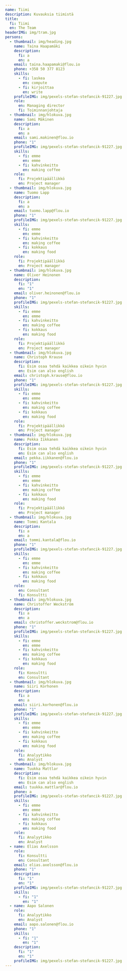 ```yaml
---
name: Tiimi
description: Kuvauksia tiimistä
title:
  fi: Tiimi
  en: The Team
headerIMG: img/tram.jpg
persons:
  - thumbnail: img/heading.jpg
    name: Taina Haapamäki
    description:
      fi: a
      en: a
    email: taina.haapamaki@flou.io
    phone: +358 50 377 8123
    skills:
      - fi: laskea
        en: compute
      - fi: kirjoittaa
        en: write
    profileIMG: img/pexels-stefan-stefancik-91227.jpg
    role:
      en: Managing director
      fi: Toiminnanjohtaja
  - thumbnail: img/hlokuva.jpg
    name: Sami Mäkinen
    description:
      fi: a
      en: a
    email: sami.makinen@flou.io
    phone: "1"
    profileIMG: img/pexels-stefan-stefancik-91227.jpg
    skills:
      - fi: emme
        en: emme
      - fi: kahvinkeitto
        en: making coffee
    role:
      fi: Projektipäällikkö
      en: Project manager
  - thumbnail: img/hlokuva.jpg
    name: Tuomo Lapp
    description:
      fi: a
      en: a
    email: tuomo.lapp@flou.io
    phone: "1"
    profileIMG: img/pexels-stefan-stefancik-91227.jpg
    skills:
      - fi: emme
        en: emme
      - fi: kahvinkeitto
        en: making coffee
      - fi: kokkaus
        en: making food
    role:
      fi: Projektipäällikkö
      en: Project manager
  - thumbnail: img/hlokuva.jpg
    name: Oliver Heinonen
    description:
      fi: "1"
      en: "1"
    email: oliver.heinonen@flou.io
    phone: "1"
    profileIMG: img/pexels-stefan-stefancik-91227.jpg
    skills:
      - fi: emme
        en: emme
      - fi: kahvinkeitto
        en: making coffee
      - fi: kokkaus
        en: making food
    role:
      fi: Projektipäällikkö
      en: Project manager
  - thumbnail: img/hlokuva.jpg
    name: Christoph Krause
    description:
      fi: Esim osaa tehdä kaikkea oikein hyvin
      en: Esim can also english
    email: christoph.krause@flou.io
    phone: "1"
    profileIMG: img/pexels-stefan-stefancik-91227.jpg
    skills:
      - fi: emme
        en: emme
      - fi: kahvinkeitto
        en: making coffee
      - fi: kokkaus
        en: making food
    role:
      fi: Projektipäällikkö
      en: Project manager
  - thumbnail: img/hlokuva.jpg
    name: Pekka Iikkanen
    description:
      fi: Esim osaa tehdä kaikkea oikein hyvin
      en: Esim can also english
    email: pekka.iikkanen@flou.io
    phone: "1"
    profileIMG: img/pexels-stefan-stefancik-91227.jpg
    skills:
      - fi: emme
        en: emme
      - fi: kahvinkeitto
        en: making coffee
      - fi: kokkaus
        en: making food
    role:
      fi: Projektipäällikkö
      en: Project manager
  - thumbnail: img/hlokuva.jpg
    name: Tommi Kantala
    description:
      fi: a
      en: a
    email: tommi.kantala@flou.io
    phone: "1"
    profileIMG: img/pexels-stefan-stefancik-91227.jpg
    skills:
      - fi: emme
        en: emme
      - fi: kahvinkeitto
        en: making coffee
      - fi: kokkaus
        en: making food
    role:
      en: Consultant
      fi: Konsultti
  - thumbnail: img/hlokuva.jpg
    name: Christoffer Weckström
    description:
      fi: a
      en: a
    email: christoffer.weckstrom@flou.io
    phone: "1"
    profileIMG: img/pexels-stefan-stefancik-91227.jpg
    skills:
      - fi: emme
        en: emme
      - fi: kahvinkeitto
        en: making coffee
      - fi: kokkaus
        en: making food
    role:
      fi: Konsultti
      en: Consultant
  - thumbnail: img/hlokuva.jpg
    name: Siiri Korhonen
    description:
      fi: a
      en: a
    email: siiri.korhonen@flou.io
    phone: "1"
    profileIMG: img/pexels-stefan-stefancik-91227.jpg
    skills:
      - fi: emme
        en: emme
      - fi: kahvinkeitto
        en: making coffee
      - fi: kokkaus
        en: making food
    role:
      fi: Analyytikko
      en: Analyst
  - thumbnail: img/hlokuva.jpg
    name: Tuukka Mattlar
    description:
      fi: Esim osaa tehdä kaikkea oikein hyvin
      en: Esim can also english
    email: tuukka.mattlar@flou.io
    phone: a
    profileIMG: img/pexels-stefan-stefancik-91227.jpg
    skills:
      - fi: emme
        en: emme
      - fi: kahvinkeitto
        en: making coffee
      - fi: kokkaus
        en: making food
    role:
      fi: Analyytikko
      en: Analyst
  - name: Elias Axelsson
    role:
      fi: Konsultti
      en: Consultant
    email: elias.axelsson@flou.io
    phone: "1"
    description:
      fi: "1"
      en: "1"
    profileIMG: img/pexels-stefan-stefancik-91227.jpg
    skills:
      - fi: "1"
        en: "1"
  - name: Aapo Salonen
    role:
      fi: Analyytikko
      en: Analyst
    email: aapo.salonen@flou.io
    phone: "1"
    skills:
      - fi: "1"
        en: "1"
    description:
      fi: "1"
      en: "1"
    profileIMG: img/pexels-stefan-stefancik-91227.jpg
---
```

